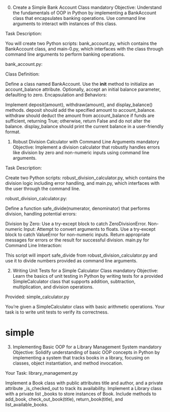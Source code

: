 0. Create a Simple Bank Account Class
mandatory
Objective: Understand the fundamentals of OOP in Python by implementing a BankAccount class that encapsulates banking operations. Use command line arguments to interact with instances of this class.

Task Description:

You will create two Python scripts: bank_account.py, which contains the BankAccount class, and main-0.py, which interfaces with the class through command line arguments to perform banking operations.

bank_account.py:

Class Definition:

Define a class named BankAccount.
Use the __init__ method to initialize an account_balance attribute. Optionally, accept an initial balance parameter, defaulting to zero.
Encapsulation and Behaviors:

Implement deposit(amount), withdraw(amount), and display_balance() methods.
deposit should add the specified amount to account_balance.
withdraw should deduct the amount from account_balance if funds are sufficient, returning True; otherwise, return False and do not alter the balance.
display_balance should print the current balance in a user-friendly format.



1. Robust Division Calculator with Command Line Arguments
mandatory
Objective: Implement a division calculator that robustly handles errors like division by zero and non-numeric inputs using command line arguments.

Task Description:

Create two Python scripts: robust_division_calculator.py, which contains the division logic including error handling, and main.py, which interfaces with the user through the command line.

robust_division_calculator.py:

Define a function safe_divide(numerator, denominator) that performs division, handling potential errors:

Division by Zero: Use a try-except block to catch ZeroDivisionError.
Non-numeric Input: Attempt to convert arguments to floats. Use a try-except block to catch ValueError for non-numeric inputs.
Return appropriate messages for errors or the result for successful division.
main.py for Command Line Interaction:

This script will import safe_divide from robust_division_calculator.py and use it to divide numbers provided as command line arguments.




2. Writing Unit Tests for a Simple Calculator Class
mandatory
Objective: Learn the basics of unit testing in Python by writing tests for a provided SimpleCalculator class that supports addition, subtraction, multiplication, and division operations.

Provided: simple_calculator.py

You’re given a SimpleCalculator class with basic arithmetic operations. Your task is to write unit tests to verify its correctness.

# simple


3. Implementing Basic OOP for a Library Management System
mandatory
Objective: Solidify understanding of basic OOP concepts in Python by implementing a system that tracks books in a library, focusing on classes, object instantiation, and method invocation.

Your Task: library_management.py

Implement a Book class with public attributes title and author, and a private attribute _is_checked_out to track its availability.
Implement a Library class with a private list _books to store instances of Book. Include methods to add_book, check_out_book(title), return_book(title), and list_available_books.

